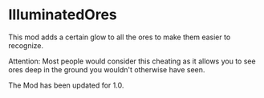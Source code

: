 # IlluminatedOres

This mod adds a certain glow to all the ores to make them easier to recognize. 

Attention: Most people would consider this cheating as it allows you to see ores deep in the ground you wouldn't otherwise have seen.

The Mod has been updated for 1.0.
